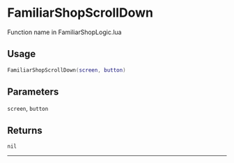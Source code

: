 # FamiliarShopScrollDown
Function name in FamiliarShopLogic.lua
## Usage
```lua
FamiliarShopScrollDown(screen, button)
```
## Parameters
`screen`, `button`
## Returns
`nil`

---